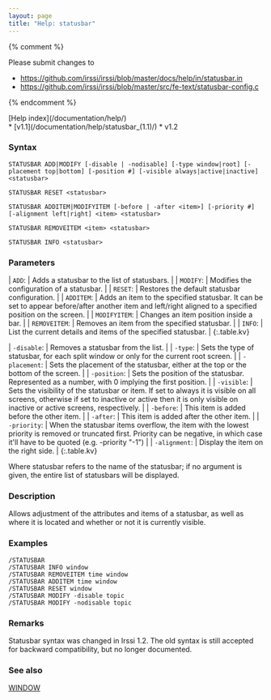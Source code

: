 ```yaml
---
layout: page
title: "Help: statusbar"
---
```


{% comment %}

Please submit changes to
- https://github.com/irssi/irssi/blob/master/docs/help/in/statusbar.in
- https://github.com/irssi/irssi/blob/master/src/fe-text/statusbar-config.c


{% endcomment %}
<nav markdown="1">
[Help index](/documentation/help/)
</nav>

<div markdown="1" class="version">
* [v1.1](/documentation/help/statusbar_(1.1)/)
* v1.2
</div>

### Syntax ###

<div class="highlight irssisyntax"><pre style="\-\-cmdlen:12ch"><code><span class="synB">STATUSBAR</span> <span class="synB">ADD</span>|<span class="synB">MODIFY</span> <span class="syn10">[<span class="syn">-disable</span> | <span class="syn">-nodisable</span>]</span> <span class="syn10">[<span class="syn">-type</span> <span class="syn">window</span>|<span class="syn">root</span>]</span> <span class="syn10">[<span class="syn">-placement</span> <span class="syn">top</span>|<span class="syn">bottom</span>]</span> <span class="syn10">[<span class="syn">-position</span> <span class="syn">#</span>]</span> <span class="syn10">[<span class="syn">-visible</span> <span class="syn">always</span>|<span class="syn">active</span>|<span class="syn">inactive</span>]</span> <span class="synB05">&lt;statusbar></span></code></pre></div>


<div class="highlight irssisyntax"><pre style="\-\-cmdlen:15ch"><code><span class="synB">STATUSBAR</span> <span class="synB">RESET</span> <span class="synB05">&lt;statusbar></span></code></pre></div>


<div class="highlight irssisyntax"><pre style="\-\-cmdlen:16ch"><code><span class="synB">STATUSBAR</span> <span class="synB">ADDITEM</span>|<span class="synB">MODIFYITEM</span> <span class="syn10">[<span class="syn">-before</span> | <span class="syn">-after</span> <span class="syn09">&lt;item></span>]</span> <span class="syn10">[<span class="syn">-priority</span> <span class="syn">#</span>]</span> <span class="syn10">[<span class="syn">-alignment</span> <span class="syn">left</span>|<span class="syn">right</span>]</span> <span class="synB05">&lt;item></span> <span class="synB05">&lt;statusbar></span></code></pre></div>


<div class="highlight irssisyntax"><pre style="\-\-cmdlen:20ch"><code><span class="synB">STATUSBAR</span> <span class="synB">REMOVEITEM</span> <span class="synB05">&lt;item></span> <span class="synB05">&lt;statusbar></span></code></pre></div>


<div class="highlight irssisyntax"><pre style="\-\-cmdlen:14ch"><code><span class="synB">STATUSBAR</span> <span class="synB">INFO</span> <span class="synB05">&lt;statusbar></span></code></pre></div>



### Parameters ###


| `ADD`: |           Adds a statusbar to the list of statusbars. |
| `MODIFY`: |        Modifies the configuration of a statusbar. |
| `RESET`: |         Restores the default statusbar configuration. |
| `ADDITEM`: |       Adds an item to the specified statusbar. It can be set to appear before/after another item and left/right aligned to a specified position on the screen. |
| `MODIFYITEM`: |    Changes an item position inside a bar. |
| `REMOVEITEM`: |    Removes an item from the specified statusbar. |
| `INFO`: |          List the current details and items of the specified statusbar. |
{:.table.kv}


| `-disable`: |      Removes a statusbar from the list. |
| `-type`: |         Sets the type of statusbar, for each split window or only for the current root screen. |
| `-placement`: |    Sets the placement of the statusbar, either at the top or the bottom of the screen. |
| `-position`: |     Sets the position of the statusbar. Represented as a number, with 0 implying the first position. |
| `-visible`: |      Sets the visibility of the statusbar or item. If set to always it is visible on all screens, otherwise if set to inactive or active then it is only visible on inactive or active screens, respectively. |
| `-before`: |       This item is added before the other item. |
| `-after`: |        This item is added after the other item. |
| `-priority`: |     When the statusbar items overflow, the item with the lowest priority is removed or truncated first. Priority can be negative, in which case it'll have to be quoted (e.g. -priority "-1") |
| `-alignment`: |    Display the item on the right side. |
{:.table.kv}

Where statusbar refers to the name of the statusbar; if no argument is
given, the entire list of statusbars will be displayed.

### Description ###

Allows adjustment of the attributes and items of a statusbar, as well
as where it is located and whether or not it is currently visible.

### Examples ###

    /STATUSBAR
    /STATUSBAR INFO window
    /STATUSBAR REMOVEITEM time window
    /STATUSBAR ADDITEM time window
    /STATUSBAR RESET window
    /STATUSBAR MODIFY -disable topic
    /STATUSBAR MODIFY -nodisable topic

### Remarks ###

Statusbar syntax was changed in Irssi 1.2. The old syntax is still
accepted for backward compatibility, but no longer documented.

### See also ###
[WINDOW](/documentation/help/window/)

